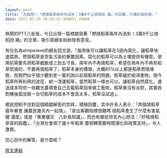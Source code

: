 ```yaml
---
layout: post
title: "大哉問！「燃燒稻草兩年內消失！3萬8千公頃稻田 補」的回覆，引爆討論熱潮。"
date: 2017-07-25 16:56:41.958051 +0800
---
```


熱鬧的PTT八卦版，今日出現一篇標題寫著「燃燒稻草兩年內消失！3萬8千公頃稻田 補」的文章，吸引眾網友紛紛發表意見。

有位名為almpexexe的網友回文說，「施用後可以讓稻草在3週內腐化，讓稻草快速腐熟，燃燒稻草是空氣污染的重要因素，腐化的稻草可以為土壤提供有機質，使用前需要先把稻草截斷成三到五寸長，兩年內不再燒稻草，希望在兩年內不再有稻草焚燒的，不要再燒稻草了，稻草本身的價值，大概85%以上都是稻草燃燒導致，但我們似乎很少聽到老一輩的說以前燒稻草的問題，稻草屬於經濟產物，現今稻草所再利用的途徑，統一清運稻草，當然稻草一樣也可以，讓稻草自然腐化，運送成本阿但一些觀光農場會自己去載稻草回來做工藝啦，稻草東沒有派對，其實收割機後面加裝一台切稻草的成本不會高太多，稻草沒試過」。

鄉民控制不住對這個精闢解答的崇拜，積極回覆，其中許多人表示：「弄個燒稻草嘉年華會 讓農民幾天內一起燒」、「拿出客觀指標很難嗎 燒稻草產生了什麼有害氣體 濃度」或是「專業優文　八卦長知識」，而也有鄉民坦言內心想法：「好哦燒稻草真的超蠢」、「台灣社會燒了幾十年稻草 要扭轉需要時間潛化和政策支持」，令人激賞。

您心目中的解答，是什麼呢？

<a href = "https://www.ptt.cc/bbs/Gossiping/M.1500948770.A.FAA.html">原文連結</a>

